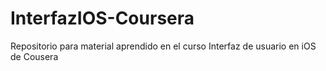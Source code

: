 # InterfazIOS-Coursera
Repositorio para material aprendido en el curso Interfaz de usuario en iOS de Cousera
